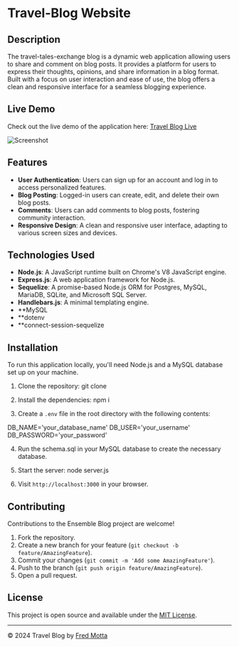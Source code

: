 # Travel-Blog Website

## Description

The travel-tales-exchange blog is a dynamic web application allowing users to share and comment on blog posts. It provides a platform for users to express their thoughts, opinions, and share information in a blog format. Built with a focus on user interaction and ease of use, the blog offers a clean and responsive interface for a seamless blogging experience.

## Live Demo

Check out the live demo of the application here: [Travel Blog Live](https://travel-tales-exchange-50aa2535b133.herokuapp.com/login)

![Screenshot](public/img/clear-water-beaches-florida-2048x917.png)

## Features

- **User Authentication**: Users can sign up for an account and log in to access personalized features.
- **Blog Posting**: Logged-in users can create, edit, and delete their own blog posts.
- **Comments**: Users can add comments to blog posts, fostering community interaction.
- **Responsive Design**: A clean and responsive user interface, adapting to various screen sizes and devices.

## Technologies Used

- **Node.js**: A JavaScript runtime built on Chrome's V8 JavaScript engine.
- **Express.js**: A web application framework for Node.js.
- **Sequelize**: A promise-based Node.js ORM for Postgres, MySQL, MariaDB, SQLite, and Microsoft SQL Server.
- **Handlebars.js**: A minimal templating engine.
- **MySQL
- **dotenv
- **connect-session-sequelize

## Installation

To run this application locally, you'll need Node.js and a MySQL database set up on your machine.

1. Clone the repository: git clone

2. Install the dependencies: npm i

3. Create a `.env` file in the root directory with the following contents:

DB_NAME='your_database_name'
DB_USER='your_username'
DB_PASSWORD='your_password'

4. Run the schema.sql in your MySQL database to create the necessary database.

5. Start the server: node server.js

6. Visit `http://localhost:3000` in your browser.

## Contributing

Contributions to the Ensemble Blog project are welcome!

1. Fork the repository.
2. Create a new branch for your feature (`git checkout -b feature/AmazingFeature`).
3. Commit your changes (`git commit -m 'Add some AmazingFeature'`).
4. Push to the branch (`git push origin feature/AmazingFeature`).
5. Open a pull request.


## License

This project is open source and available under the [MIT License](LICENSE).

---

© 2024 Travel Blog by [Fred Motta](https://github.com/fredm23579)
